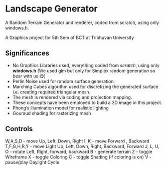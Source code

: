 # Landscape Generator
A Random Terrain Generator and renderer, coded from scratch, using only windows.h. 

A Graphics project for 5th Sem of BCT at Tribhuvan University

## Significances
- No Graphics Libraries used, everything coded from _scratch_, using only **windows.h** (We used glm but only for Simplex random generation so bear with us 😋)
- Perlin Noise used for random surface generation.
- Marching Cubes algorithm used for discretizing the generated surface i.e. creating required triangular mesh.
- The mesh is rendered via coding and projection mapping. 
- These concepts have been employed to build a 3D image in this project.
- Phong’s illumination model for realistic lighting 
- Gouraud shading for rasterizing mesh 

## Controls
W,A,S,D - move Up, Left, Down, Right
I, K    - move Forward , Backward
T,F,G,H,R,Y - move Light Up, Left, Down, Right, Backward, Forward
J, L, U, O    - rotate Left, Right, forward, backward
B - generate terrain
Z - toggle Wireframe
X - toggle Coloring
C - toggle Shading (if coloring is on)
V - pause/play Daylight Cycle

